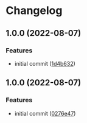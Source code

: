 # Changelog

## 1.0.0 (2022-08-07)


### Features

* initial commit ([1d4b632](https://github.com/mathematic-inc/vscode-api-linter/commit/1d4b632c0ad51f7ba9a4b68169b7c78236590319))

## 1.0.0 (2022-08-07)


### Features

* initial commit ([0276e47](https://github.com/mathematic-inc/vscode-api-linter/commit/0276e4715ffbadd347fc03ae51c6bde9a6e58faa))
